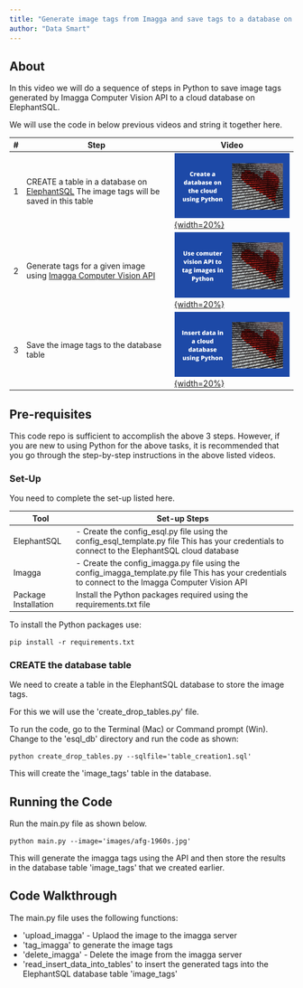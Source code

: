 ```yaml
---
title: "Generate image tags from Imagga and save tags to a database on ElephantSQL"
author: "Data Smart"
---
```



## About

In this video we will do a sequence of steps in Python to save image tags generated by Imagga Computer Vision API to a cloud database on ElephantSQL. 

We will use the code in below previous videos and string it together here. 


| #     | Step                                                                                                             |  Video                                                                      |
|-------|------------------------------------------------------------------------------------------------------------------|---------------------------------------------------------------------------------|
| 1     | CREATE a table in a database on [ElephantSQL](https://www.elephantsql.com/) The image tags will be saved in this table | [![Create a database on the cloud using Python](images/vd1.png){width=20%}](https://youtu.be/xcXN7Vaq2gA) |
| 2     | Generate tags for a given image using [Imagga Computer Vision API](https://imagga.com/)                                                 | [![Create a database on the cloud using Python](images/vd2.png){width=20%}](https://youtu.be/TMFTQzePDvQ) |
| 3     | Save the image tags to the database table                                                                        | [![Create a database on the cloud using Python](images/vd3.png){width=20%}](https://youtu.be/hIZ36ws0XPs)    |


## Pre-requisites 

This code repo is sufficient to accomplish the above 3 steps. However, if you are new to using Python for the above tasks, it is recommended that you go through the step-by-step instructions in the above listed videos.

### Set-Up 

You need to complete the set-up listed here. 

| Tool                 | Set-up Steps                                                                                                                                       |
|----------------------|----------------------------------------------------------------------------------------------------------------------------------------------------|
| ElephantSQL          | - Create the config_esql.py file using the config_esql_template.py file This has your credentials to connect to the ElephantSQL cloud database     |
| Imagga               | - Create the config_imagga.py file using the config_imagga_template.py file This has your credentials to connect to the Imagga Computer Vision API |
| Package Installation | Install the Python packages required using the requirements.txt file                                                                               |

To install the Python packages use: 

```
pip install -r requirements.txt
```

### CREATE the database table 

We need to create a table in the ElephantSQL database to store the image tags. 

For this we will use the 'create_drop_tables.py' file. 

To run the code, go to the Terminal (Mac) or Command prompt (Win). Change to the 'esql_db' directory and run the code as shown:

```
python create_drop_tables.py --sqlfile='table_creation1.sql'
```
This will create the 'image_tags' table in the database. 


## Running the Code 


Run the main.py file as shown below. 

```
python main.py --image='images/afg-1960s.jpg' 
```

This will generate the imagga tags using the API and then store the results in the database table 'image_tags' that we created earlier. 

## Code Walkthrough 

The main.py file uses the following functions: 

- 'upload_imagga' - Uplaod the image to the imagga server
- 'tag_imagga' to generate the image tags 
- 'delete_imagga' - Delete the image from the imagga server
- 'read_insert_data_into_tables' to insert the generated tags into the ElephantSQL database table 'image_tags'


